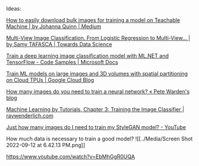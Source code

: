 Ideas: 

[How to easily download bulk images for training a model on Teachable Machine | by Johanna Quinn | Medium](https://johannaquinn.medium.com/how-to-easily-download-bulk-images-for-training-a-model-on-teachable-machine-e21e078feb76)  

[Multi-View Image Classification. From Logistic Regression to Multi-View… | by Samy TAFASCA | Towards Data Science](https://towardsdatascience.com/multi-view-image-classification-427c69720f30)  

[Train a deep learning image classification model with ML.NET and TensorFlow - Code Samples | Microsoft Docs](https://docs.microsoft.com/en-us/samples/dotnet/machinelearning-samples/mlnet-image-classification-transfer-learning/)  

[Train ML models on large images and 3D volumes with spatial partitioning on Cloud TPUs | Google Cloud Blog](https://cloud.google.com/blog/products/ai-machine-learning/train-ml-models-on-large-images-and-3d-volumes-with-spatial-partitioning-on-cloud-tpus)  

[How many images do you need to train a neural network? « Pete Warden's blog](https://petewarden.com/2017/12/14/how-many-images-do-you-need-to-train-a-neural-network/)  

[Machine Learning by Tutorials, Chapter 3: Training the Image Classifier | raywenderlich.com](https://www.raywenderlich.com/books/machine-learning-by-tutorials/v2.0/chapters/3-training-the-image-classifier)  

[Just how many images do I need to train my StyleGAN model? - YouTube](https://www.youtube.com/watch?v=EbMhGgR0UQA)


How much data is necessary to train a good model? 
![[../Media/Screen Shot 2022-09-12 at 6.42.13 PM.png]]

https://www.youtube.com/watch?v=EbMhGgR0UQA


